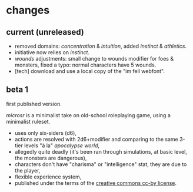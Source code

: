 # changes

## current (unreleased)

* removed domains: *concentration* & *intuition*, added *instinct* & *athletics*.
* initiative now relies on *instinct*.
* *wounds* adjustments: small change to wounds modifier for foes & monsters, fixed a typo: normal characters have 5 wounds.
* [tech] download and use a local copy of the "im fell webfont".

## beta 1

first published version.

*microsr* is a minimalist take on old-school roleplaying game, using a minimalist ruleset.

* uses only six-siders (d6),
* actions are resolved with 2d6+modifier and comparing to the same 3-tier levels "à la" *apocalypse world*,
* allegedly quite deadly (it's been ran through simulations, at basic level, the monsters are dangerous),
* characters don't have "charisma" or "intelligence" stat, they are due to the player,
* flexible experience system,
* published under the terms of the [creative commons cc-by license](https://creativecommons.org/licenses/by/4.0/).
